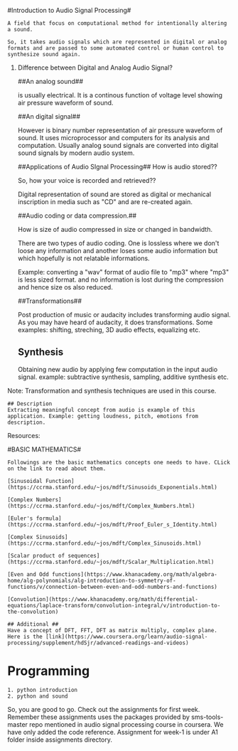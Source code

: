 

#Introduction to Audio Signal Processing#

	A field that focus on computational method for intentionally altering a sound.

	So, it takes audio signals which are represented in digital or analog formats and are passed to some automated control or human control to synthesize sound again.

1. Difference between Digital and Analog Audio Signal?

	##An analog sound##

	is usually electrical. It is a continous function of voltage level showing air pressure waveform of sound. 

	##An digital signal##

	However is binary number representation of air pressure waveform of sound. It uses microprocessor and computers for its analysis and computation. Usually analog sound signals are converted into digital sound signals by modern audio system.

	##Applications of Audio SIgnal Processing##
	How is audio stored??

	So, how your voice is recorded and retrieved?? 

	Digital representation of sound are stored as digital or mechanical inscription in media such as "CD" and are re-created again.

	##Audio coding or data compression.##

	How is size of audio compressed in size or changed in bandwidth.

	There are two types of audio coding. One is lossless where we don't loose any information and another loses some audio information but which hopefully is not relatable informations.

	Example:
	converting a "wav" format of audio file to "mp3" where "mp3" is less sized format.
and no information is lost during the compression and hence size os also reduced.

	##Transformations##

	Post production of music or audacity includes transforming audio signal. As you may have heard of audacity, it does transformations. Some examples: shifting, streching, 3D audio effects, equalizing etc. 
	## Synthesis ##
	
	Obtaining new audio by applying few computation in the input audio signal.
	example: subtractive synthesis, sampling, additive synthesis etc.


Note: Transformation and synthesis techniques are used in this course.

	## Description
	Extracting meaningful concept from audio is example of this application. Example: getting loudness, pitch, emotions from description.


Resources:


#BASIC MATHEMATICS# 

	Followings are the basic mathematics concepts one needs to have. CLick on the link to read about them.

	[Sinusoidal Function](https://ccrma.stanford.edu/~jos/mdft/Sinusoids_Exponentials.html)

	[Complex Numbers](https://ccrma.stanford.edu/~jos/mdft/Complex_Numbers.html)

	[Euler's formula](https://ccrma.stanford.edu/~jos/mdft/Proof_Euler_s_Identity.html)

	[Complex Sinusoids](https://ccrma.stanford.edu/~jos/mdft/Complex_Sinusoids.html)

	[Scalar product of sequences](https://ccrma.stanford.edu/~jos/mdft/Scalar_Multiplication.html)

	[Even and Odd functions](https://www.khanacademy.org/math/algebra-home/alg-polynomials/alg-introduction-to-symmetry-of-functions/v/connection-between-even-and-odd-numbers-and-functions)

	[Convolution](https://www.khanacademy.org/math/differential-equations/laplace-transform/convolution-integral/v/introduction-to-the-convolution)

	## Additional ## 
	Have a concept of DFT, FFT, DFT as matrix multiply, complex plane. Here is the [link](https://www.coursera.org/learn/audio-signal-processing/supplement/hdSjr/advanced-readings-and-videos)

# Programming #

	1. python introduction
	2. python and sound


So, you are good to go. Check out the assignments for first week. Remember these assignments uses the packages provided by sms-tools-master repo mentioned in audio signal processing course in coursera. We have only added the code reference. Assignment for week-1 is under A1 folder inside assignments directory.


